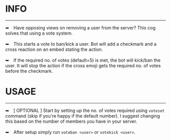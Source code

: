 # INFO
---
➥ Have opposing views on removing a user from the server? This cog solves that using a vote system.
<br/><br/>
➥ This starts a vote to ban/kick a user. Bot will add a checkmark and a cross reaction on an embed stating the action.
<br/> <br/>
➥ If the required no. of votes (default=5) is met, the bot will kick/ban the user. It will stop the action if the cross emoji gets the required no. of votes before the checkmark.

# USAGE
---
➥ [ OPTIONAL ] Start by setting up the no. of votes required using `voteset` command (skip if you're happy if the default number). I suggest changing this based on the number of members you have in your server.
<br/> <br/>
➥ After setup simply run `voteban <user>` or `votekick <user>`.
